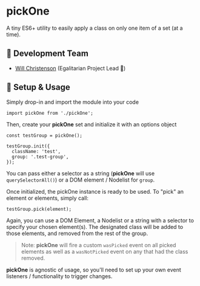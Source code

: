 # pickOne
A tiny ES6+ utility to easily apply a class on only one item of a set (at a time).

## :floppy_disk: Development Team
- [Will Christenson](https://github.com/MrSpecific) (Egalitarian Project Lead :unicorn:)

## :wrench: Setup & Usage
Simply drop-in and import the module into your code
```
import pickOne from './pickOne';
```

Then, create your **pickOne** set and initialize it with an options object
```
const testGroup = pickOne();

testGroup.init({
  className: 'test',
  group: '.test-group',
});
```

You can pass either a selector as a string (**pickOne** will use `querySelectorAll()`) or a DOM element / Nodelist for `group`.

Once initialized, the pickOne instance is ready to be used.
To "pick" an element or elements, simply call:
```
testGroup.pick(element);
```
Again, you can use a DOM Element, a Nodelist or a string with a selector to specify your chosen element(s). The designated class will be added to those elements, and removed from the rest of the group.

> Note: **pickOne** will fire a custom `wasPicked` event on all picked elements as well as a `wasNotPicked` event on any that had the class removed.

**pickOne** is agnostic of usage, so you'll need to set up your own event listeners / functionality to trigger changes.
